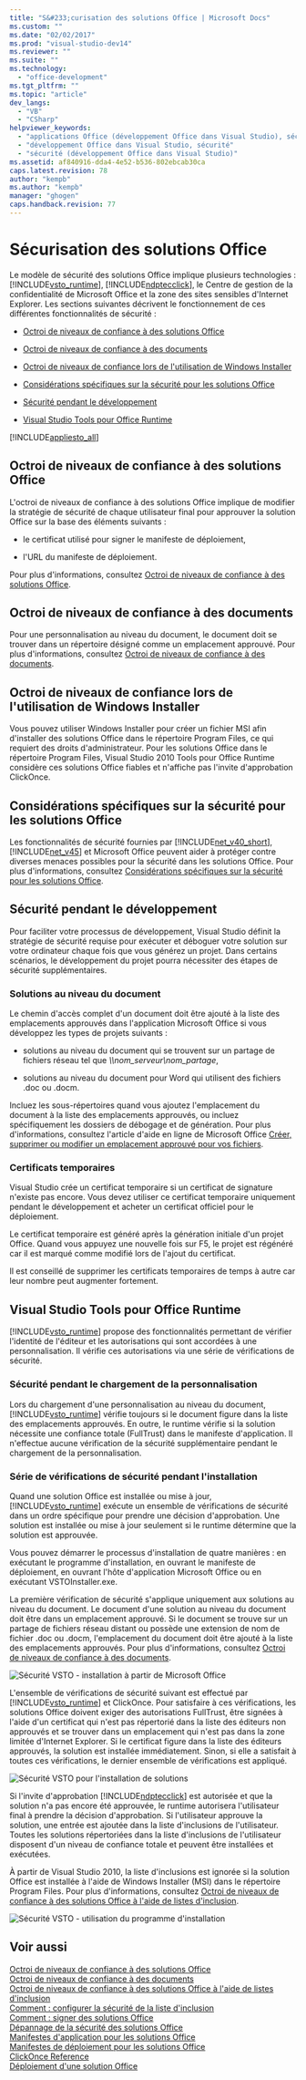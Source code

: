 ```yaml
---
title: "S&#233;curisation des solutions Office | Microsoft Docs"
ms.custom: ""
ms.date: "02/02/2017"
ms.prod: "visual-studio-dev14"
ms.reviewer: ""
ms.suite: ""
ms.technology: 
  - "office-development"
ms.tgt_pltfrm: ""
ms.topic: "article"
dev_langs: 
  - "VB"
  - "CSharp"
helpviewer_keywords: 
  - "applications Office (développement Office dans Visual Studio), sécurité"
  - "développement Office dans Visual Studio, sécurité"
  - "sécurité (développement Office dans Visual Studio)"
ms.assetid: af840916-dda4-4e52-b536-802ebcab30ca
caps.latest.revision: 78
author: "kempb"
ms.author: "kempb"
manager: "ghogen"
caps.handback.revision: 77
---
```

# S&#233;curisation des solutions Office
  Le modèle de sécurité des solutions Office implique plusieurs technologies : [!INCLUDE[vsto_runtime](../vsto/includes/vsto-runtime-md.md)], [!INCLUDE[ndptecclick](../vsto/includes/ndptecclick-md.md)], le Centre de gestion de la confidentialité de Microsoft Office et la zone des sites sensibles d'Internet Explorer. Les sections suivantes décrivent le fonctionnement de ces différentes fonctionnalités de sécurité :  
  
-   [Octroi de niveaux de confiance à des solutions Office](#GrantingTrustToSolutions)  
  
-   [Octroi de niveaux de confiance à des documents](#GrantingTrustToDocuments)  
  
-   [Octroi de niveaux de confiance lors de l'utilisation de Windows Installer](#GrantingTrustWindowsInstaller)  
  
-   [Considérations spécifiques sur la sécurité pour les solutions Office](#Security)  
  
-   [Sécurité pendant le développement](#SecurityDuringDeployment)  
  
-   [Visual Studio Tools pour Office Runtime](#VisualStudioToolsForOfficeRuntime)  
  
 [!INCLUDE[appliesto_all](../vsto/includes/appliesto-all-md.md)]  
  
##  <a name="GrantingTrustToSolutions"></a> Octroi de niveaux de confiance à des solutions Office  
 L'octroi de niveaux de confiance à des solutions Office implique de modifier la stratégie de sécurité de chaque utilisateur final pour approuver la solution Office sur la base des éléments suivants :  
  
-   le certificat utilisé pour signer le manifeste de déploiement,  
  
-   l'URL du manifeste de déploiement.  
  
 Pour plus d'informations, consultez [Octroi de niveaux de confiance à des solutions Office](../vsto/granting-trust-to-office-solutions.md).  
  
##  <a name="GrantingTrustToDocuments"></a> Octroi de niveaux de confiance à des documents  
 Pour une personnalisation au niveau du document, le document doit se trouver dans un répertoire désigné comme un emplacement approuvé.  Pour plus d'informations, consultez [Octroi de niveaux de confiance à des documents](../vsto/granting-trust-to-documents.md).  
  
##  <a name="GrantingTrustWindowsInstaller"></a> Octroi de niveaux de confiance lors de l'utilisation de Windows Installer  
 Vous pouvez utiliser Windows Installer pour créer un fichier MSI afin d'installer des solutions Office dans le répertoire Program Files, ce qui requiert des droits d'administrateur.  Pour les solutions Office dans le répertoire Program Files, Visual Studio 2010 Tools pour Office Runtime considère ces solutions Office fiables et n'affiche pas l'invite d'approbation ClickOnce.  
  
##  <a name="Security"></a> Considérations spécifiques sur la sécurité pour les solutions Office  
 Les fonctionnalités de sécurité fournies par [!INCLUDE[net_v40_short](../sharepoint/includes/net-v40-short-md.md)], [!INCLUDE[net_v45](../vsto/includes/net-v45-md.md)] et Microsoft Office peuvent aider à protéger contre diverses menaces possibles pour la sécurité dans les solutions Office.  Pour plus d'informations, consultez [Considérations spécifiques sur la sécurité pour les solutions Office](../vsto/specific-security-considerations-for-office-solutions.md).  
  
##  <a name="SecurityDuringDeployment"></a> Sécurité pendant le développement  
 Pour faciliter votre processus de développement, Visual Studio définit la stratégie de sécurité requise pour exécuter et déboguer votre solution sur votre ordinateur chaque fois que vous générez un projet.  Dans certains scénarios, le développement du projet pourra nécessiter des étapes de sécurité supplémentaires.  
  
### Solutions au niveau du document  
 Le chemin d'accès complet d'un document doit être ajouté à la liste des emplacements approuvés dans l'application Microsoft Office si vous développez les types de projets suivants :  
  
-   solutions au niveau du document qui se trouvent sur un partage de fichiers réseau tel que *\\\\nom\_serveur\\nom\_partage*,  
  
-   solutions au niveau du document pour Word qui utilisent des fichiers .doc ou .docm.  
  
 Incluez les sous\-répertoires quand vous ajoutez l'emplacement du document à la liste des emplacements approuvés, ou incluez spécifiquement les dossiers de débogage et de génération.  Pour plus d'informations, consultez l'article d'aide en ligne de Microsoft Office [Créer, supprimer ou modifier un emplacement approuvé pour vos fichiers](https://support.office.com/en-au/article/Create-remove-or-change-a-trusted-location-for-your-files-f5151879-25ea-4998-80a5-4208b3540a62).  
  
### Certificats temporaires  
 Visual Studio crée un certificat temporaire si un certificat de signature n'existe pas encore.  Vous devez utiliser ce certificat temporaire uniquement pendant le développement et acheter un certificat officiel pour le déploiement.  
  
 Le certificat temporaire est généré après la génération initiale d'un projet Office.  Quand vous appuyez une nouvelle fois sur F5, le projet est régénéré car il est marqué comme modifié lors de l'ajout du certificat.  
  
 Il est conseillé de supprimer les certificats temporaires de temps à autre car leur nombre peut augmenter fortement.  
  
##  <a name="VisualStudioToolsForOfficeRuntime"></a> Visual Studio Tools pour Office Runtime  
 [!INCLUDE[vsto_runtime](../vsto/includes/vsto-runtime-md.md)] propose des fonctionnalités permettant de vérifier l'identité de l'éditeur et les autorisations qui sont accordées à une personnalisation.  Il vérifie ces autorisations via une série de vérifications de sécurité.  
  
### Sécurité pendant le chargement de la personnalisation  
 Lors du chargement d'une personnalisation au niveau du document, [!INCLUDE[vsto_runtime](../vsto/includes/vsto-runtime-md.md)] vérifie toujours si le document figure dans la liste des emplacements approuvés.  En outre, le runtime vérifie si la solution nécessite une confiance totale \(FullTrust\) dans le manifeste d'application. Il n'effectue aucune vérification de la sécurité supplémentaire pendant le chargement de la personnalisation.  
  
### Série de vérifications de sécurité pendant l'installation  
 Quand une solution Office est installée ou mise à jour, [!INCLUDE[vsto_runtime](../vsto/includes/vsto-runtime-md.md)] exécute un ensemble de vérifications de sécurité dans un ordre spécifique pour prendre une décision d'approbation.  Une solution est installée ou mise à jour seulement si le runtime détermine que la solution est approuvée.  
  
 Vous pouvez démarrer le processus d'installation de quatre manières : en exécutant le programme d'installation, en ouvrant le manifeste de déploiement, en ouvrant l'hôte d'application Microsoft Office ou en exécutant VSTOInstaller.exe.  
  
 La première vérification de sécurité s'applique uniquement aux solutions au niveau du document.  Le document d'une solution au niveau du document doit être dans un emplacement approuvé.  Si le document se trouve sur un partage de fichiers réseau distant ou possède une extension de nom de fichier .doc ou .docm, l'emplacement du document doit être ajouté à la liste des emplacements approuvés.  Pour plus d'informations, consultez [Octroi de niveaux de confiance à des documents](../vsto/granting-trust-to-documents.md).  
  
 ![Sécurité VSTO - installation à partir de Microsoft Office](../vsto/media/host-install.png "Sécurité VSTO - installation à partir de Microsoft Office")  
  
 L'ensemble de vérifications de sécurité suivant est effectué par [!INCLUDE[vsto_runtime](../vsto/includes/vsto-runtime-md.md)] et ClickOnce.  Pour satisfaire à ces vérifications, les solutions Office doivent exiger des autorisations FullTrust, être signées à l'aide d'un certificat qui n'est pas répertorié dans la liste des éditeurs non approuvés et se trouver dans un emplacement qui n'est pas dans la zone limitée d'Internet Explorer.  Si le certificat figure dans la liste des éditeurs approuvés, la solution est installée immédiatement.  Sinon, si elle a satisfait à toutes ces vérifications, le dernier ensemble de vérifications est appliqué.  
  
 ![Sécurité VSTO pour l'installation de solutions](../vsto/media/installing.png "Sécurité VSTO pour l'installation de solutions")  
  
 Si l'invite d'approbation [!INCLUDE[ndptecclick](../vsto/includes/ndptecclick-md.md)] est autorisée et que la solution n'a pas encore été approuvée, le runtime autorisera l'utilisateur final à prendre la décision d'approbation.  Si l'utilisateur approuve la solution, une entrée est ajoutée dans la liste d'inclusions de l'utilisateur.  Toutes les solutions répertoriées dans la liste d'inclusions de l'utilisateur disposent d'un niveau de confiance totale et peuvent être installées et exécutées.  
  
 À partir de Visual Studio 2010, la liste d'inclusions est ignorée si la solution Office est installée à l'aide de Windows Installer \(MSI\) dans le répertoire Program Files.  Pour plus d'informations, consultez [Octroi de niveaux de confiance à des solutions Office à l'aide de listes d'inclusion](../vsto/trusting-office-solutions-by-using-inclusion-lists.md).  
  
 ![Sécurité VSTO - utilisation du programme d'installation](../vsto/media/setup-vstoinstaller.png "Sécurité VSTO - utilisation du programme d'installation")  
  
## Voir aussi  
 [Octroi de niveaux de confiance à des solutions Office](../vsto/granting-trust-to-office-solutions.md)   
 [Octroi de niveaux de confiance à des documents](../vsto/granting-trust-to-documents.md)   
 [Octroi de niveaux de confiance à des solutions Office à l'aide de listes d'inclusion](../vsto/trusting-office-solutions-by-using-inclusion-lists.md)   
 [Comment : configurer la sécurité de la liste d'inclusion](../vsto/how-to-configure-inclusion-list-security.md)   
 [Comment : signer des solutions Office](../vsto/how-to-sign-office-solutions.md)   
 [Dépannage de la sécurité des solutions Office](../vsto/troubleshooting-office-solution-security.md)   
 [Manifestes d'application pour les solutions Office](../vsto/application-manifests-for-office-solutions.md)   
 [Manifestes de déploiement pour les solutions Office](../vsto/deployment-manifests-for-office-solutions.md)   
 [ClickOnce Reference](../deployment/clickonce-reference.md)   
 [Déploiement d'une solution Office](../vsto/deploying-an-office-solution.md)  
  
  